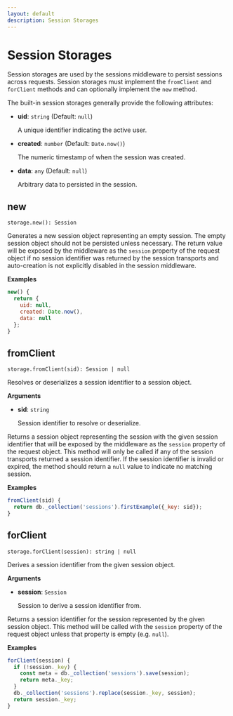 ```yaml
---
layout: default
description: Session Storages
---
```

Session Storages
================

Session storages are used by the sessions middleware to persist sessions across requests. Session storages must implement the `fromClient` and `forClient` methods and can optionally implement the `new` method.

The built-in session storages generally provide the following attributes:

* **uid**: `string` (Default: `null`)

  A unique identifier indicating the active user.

* **created**: `number` (Default: `Date.now()`)

  The numeric timestamp of when the session was created.

* **data**: `any` (Default: `null`)

  Arbitrary data to persisted in the session.

new
---

`storage.new(): Session`

Generates a new session object representing an empty session. The empty session object should not be persisted unless necessary. The return value will be exposed by the middleware as the `session` property of the request object if no session identifier was returned by the session transports and auto-creation is not explicitly disabled in the session middleware.

**Examples**

```js
new() {
  return {
    uid: null,
    created: Date.now(),
    data: null
  };
}
```

fromClient
----------

`storage.fromClient(sid): Session | null`

Resolves or deserializes a session identifier to a session object.

**Arguments**

* **sid**: `string`

  Session identifier to resolve or deserialize.

Returns a session object representing the session with the given session identifier that will be exposed by the middleware as the `session` property of the request object. This method will only be called if any of the session transports returned a session identifier. If the session identifier is invalid or expired, the method should return a `null` value to indicate no matching session.

**Examples**

```js
fromClient(sid) {
  return db._collection('sessions').firstExample({_key: sid});
}
```

forClient
---------

`storage.forClient(session): string | null`

Derives a session identifier from the given session object.

**Arguments**

* **session**: `Session`

  Session to derive a session identifier from.

Returns a session identifier for the session represented by the given session object. This method will be called with the `session` property of the request object unless that property is empty (e.g. `null`).

**Examples**

```js
forClient(session) {
  if (!session._key) {
    const meta = db._collection('sessions').save(session);
    return meta._key;
  }
  db._collection('sessions').replace(session._key, session);
  return session._key;
}
```
